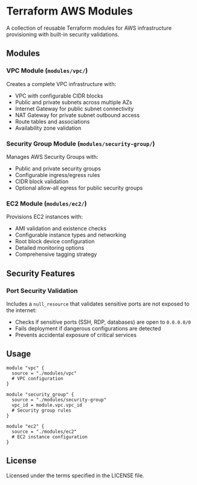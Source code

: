 # Terraform AWS Modules

A collection of reusable Terraform modules for AWS infrastructure provisioning with built-in security validations.

## Modules

### VPC Module (`modules/vpc/`)
Creates a complete VPC infrastructure with:
- VPC with configurable CIDR blocks
- Public and private subnets across multiple AZs
- Internet Gateway for public subnet connectivity
- NAT Gateway for private subnet outbound access
- Route tables and associations
- Availability zone validation

### Security Group Module (`modules/security-group/`)
Manages AWS Security Groups with:
- Public and private security groups
- Configurable ingress/egress rules
- CIDR block validation
- Optional allow-all egress for public security groups

### EC2 Module (`modules/ec2/`)
Provisions EC2 instances with:
- AMI validation and existence checks
- Configurable instance types and networking
- Root block device configuration
- Detailed monitoring options
- Comprehensive tagging strategy

## Security Features

### Port Security Validation
Includes a `null_resource` that validates sensitive ports are not exposed to the internet:
- Checks if sensitive ports (SSH, RDP, databases) are open to `0.0.0.0/0`
- Fails deployment if dangerous configurations are detected
- Prevents accidental exposure of critical services

## Usage

```hcl
module "vpc" {
  source = "./modules/vpc"
  # VPC configuration
}

module "security_group" {
  source = "./modules/security-group"
  vpc_id = module.vpc.vpc_id
  # Security group rules
}

module "ec2" {
  source = "./modules/ec2"
  # EC2 instance configuration
}
```

## License

Licensed under the terms specified in the LICENSE file.